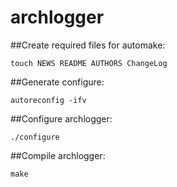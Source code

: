 archlogger
==========

##Create required files for automake:

    touch NEWS README AUTHORS ChangeLog

##Generate configure:

    autoreconfig -ifv

##Configure archlogger:

    ./configure

##Compile archlogger:

    make
